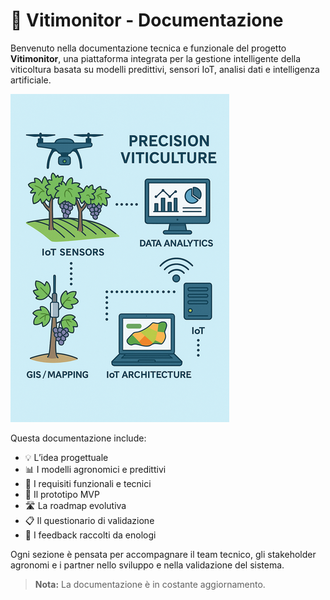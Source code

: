 # 🍇  Vitimonitor - Documentazione

Benvenuto nella documentazione tecnica e funzionale del progetto **Vitimonitor**, una piattaforma integrata per la gestione intelligente della viticoltura basata su modelli predittivi, sensori IoT, analisi dati e intelligenza artificiale.

![Schema sistema di viticoltura di precisione](./images/idea_small.png)

Questa documentazione include:

- 💡 L’idea progettuale
- 📊 I modelli agronomici e predittivi
- 📐 I requisiti funzionali e tecnici
- 🔧 Il prototipo MVP
- 🛣️ La roadmap evolutiva
- 📋 Il questionario di validazione
- 📘 I feedback raccolti da enologi

Ogni sezione è pensata per accompagnare il team tecnico, gli stakeholder agronomi e i partner nello sviluppo e nella validazione del sistema.

> **Nota:** La documentazione è in costante aggiornamento.

